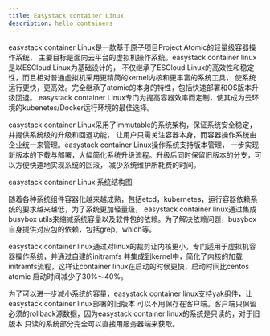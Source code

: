 ```yaml
---
title: Easystack container Linux
description: hello containers
---
```

easystack container Linux是一款基于原子项目Project Atomic的轻量级容器操作系统，
主要目标是面向云平台的虚拟机操作系统。easystack container linux是以ESCloud Linux为基础设计的，
不仅继承了ESCloud Linux的高效性和稳定性，而且相对普通虚拟机采用更精简的kernel内核和更丰富的系统工具，
使系统运行更快，更高效。完全继承了atomic的本身的特性，包括快速部署和OS版本升级回退。 easystack container
Linux专门为提高容器效率而定制，使其成为云环境的kubenetes/Docker运行环境的最佳选择。

easystack container Linux采用了immutable的系统架构，保证系统安全稳定，并提供系统级的升级和回退功能，
让用户只需关注容器本身，而容器操作系统由企业统一来管理。easystack container Linux操作系统支持版本管理，
一步实现新版本的下载与部署，大幅简化系统升级流程。升级后同时保留旧版本的分支，可以方便快速地实现系统的回滚，
减少系统维护所耗费的时间。

easystack container Linux 系统结构图


随着各种系统组件容器化越来越成熟，包括etcd，kubernetes，运行容器依赖系统的要求越来越低，为了系统更加轻量级，
easystack container linux通过集成busybox utils来缩减系统容量以及软件包的依赖。为了解决依赖问题，busybox
自身提供对应包的依赖，包括grep，which等。

easystack container linux通过对linux的裁剪让内核更小，专门适用于虚拟机容器操作系统，并通过自建的initramfs
并集成到kernel中，简化了内核的加载initramfs流程，这样让container linux在启动的时候更快，启动时间比centos atomic
启动时间减少了30%～40%。

为了可以进一步减小系统的容量，easystack container linux支持yak组件，让easystack container linux部署的旧版本
可以不用保存在客户端。客户端只保留必须的rollback源数据，因为easystack container linux的系统是只读的，对于旧版本
只读的系统部分完全可以直接用服务器端来获取。
